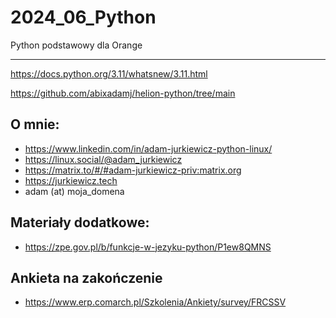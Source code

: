 # 2024_06_Python
Python podstawowy dla Orange

---

https://docs.python.org/3.11/whatsnew/3.11.html

https://github.com/abixadamj/helion-python/tree/main

## O mnie:
* https://www.linkedin.com/in/adam-jurkiewicz-python-linux/
* https://linux.social/@adam_jurkiewicz
* https://matrix.to/#/#adam-jurkiewicz-priv:matrix.org
* https://jurkiewicz.tech
* adam (at) moja_domena

## Materiały dodatkowe:
* https://zpe.gov.pl/b/funkcje-w-jezyku-python/P1ew8QMNS




## Ankieta na zakończenie
* https://www.erp.comarch.pl/Szkolenia/Ankiety/survey/FRCSSV